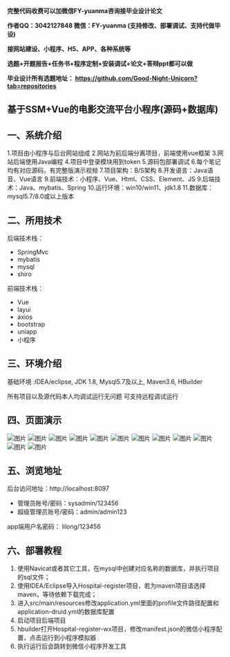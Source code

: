 
**完整代码收费可以加微信FY-yuanma咨询接毕业设计论文**

**作者QQ：3042127848 微信：FY-yuanma (支持修改、部署调试、支持代做毕设)**

**接网站建设、小程序、H5、APP、各种系统等**

**选题+开题报告+任务书+程序定制+安装调试+论文+答辩ppt都可以做**

**毕业设计所有选题地址： https://github.com/Good-Night-Unicorn?tab=repositories**

## 基于SSM+Vue的电影交流平台小程序(源码+数据库)

## 一、系统介绍
1.项目由小程序与后台网站组成
2.网站为前后端分离项目，前端使用vue框架
3.网站后端使用Java编程
4.项目中登录模块用到token
5.源码包部署调试
6.每个笔记均有对应源码，有完整版演示视频
7.项目架构：B/S架构
8.开发语言：Java语音、Vue语言
9.前端技术：小程序、Vue、Html、CSS、Element、JS
9.后端技术：Java、mybatis、Spring
10.运行环境：win10/win11、jdk1.8
11.数据库：mysql5.7/8.0或以上版本
## 二、所用技术

后端技术栈：

- SpringMvc
- mybatis
- mysql
- shiro


前端技术栈：
- Vue
- layui
- axios
- bootstrap
- uniapp
- 小程序

## 三、环境介绍

基础环境 :IDEA/eclipse, JDK 1.8, Mysql5.7及以上, Maven3.6, HBuilder

所有项目以及源代码本人均调试运行无问题 可支持远程调试运行

## 四、页面演示
![图片](https://github.com/user-attachments/assets/e403b726-5e36-499f-8f0b-fdc6a287bf8a)
![图片](https://github.com/user-attachments/assets/83934082-bba9-4d1d-9a44-e9f68175c6ff)
![图片](https://github.com/user-attachments/assets/374b01e1-094b-4260-a99c-10549c51f0bf)
![图片](https://github.com/user-attachments/assets/87ec6128-6f80-438a-ac9e-ac778cbdae8f)
![图片](https://github.com/user-attachments/assets/9ccf08d5-8711-4449-84c6-06a98b436ab1)
![图片](https://github.com/user-attachments/assets/87a1b4d5-6000-452d-b3ea-ae112fd5dc69)
![图片](https://github.com/user-attachments/assets/d36b1ba0-184c-4d30-b893-a12dfe95bbad)
![图片](https://github.com/user-attachments/assets/e52f8055-8e9a-4382-b96c-8873a2d06312)
![图片](https://github.com/user-attachments/assets/b74da9fc-0b6a-40e7-a035-acbcd2f18fe8)
![图片](https://github.com/user-attachments/assets/4b96c3f5-30c2-4098-817f-7d959f69c649)
![图片](https://github.com/user-attachments/assets/0f5ea182-a09c-47a5-b5d9-9bf6f4cb458a)
![图片](https://github.com/user-attachments/assets/47174e3e-a377-4744-972b-69468334d9bd)

## 五、浏览地址

后台访问地址：http://localhost:8097
- 管理员账号/密码：sysadmin/123456
- 超级管理员账号/密码：admin/admin123

app端用户名密码：
lilong/123456

## 六、部署教程

1. 使用Navicat或者其它工具，在mysql中创建对应名称的数据库，并执行项目的sql文件；
2. 使用IDEA/Eclipse导入Hospital-register项目，若为maven项目请选择maven，等待依赖下载完成；
3. 进入src/main/resources修改application.yml里面的profile文件路径配置和application-druid.yml的数据库配置
4. 启动项目后端项目
5. hbuilder打开Hospital-register-wx项目，修改manifest.json的微信小程序配置，点击运行到小程序模拟器
6. 执行运行后会跳转到微信小程序开发工具
